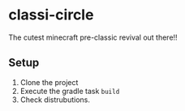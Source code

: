 # classi-circle
The cutest minecraft pre-classic revival out there!!

## Setup
1. Clone the project
2. Execute the gradle task ``build``
3. Check distrubutions.
